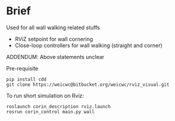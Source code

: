 # Brief

Used for all wall walking related stuffs
- RViZ setpoint for wall cornering
- Close-loop controllers for wall walking (straight and corner)

ADDENDUM: Above statements unclear

Pre-requisite

    pip install cdd
    git clone https://weicwc@bitbucket.org/weicwc/rviz_visual.git

To run short simulation on Rviz:

    roslaunch corin_description rviz.launch
    rosrun corin_control main.py wall